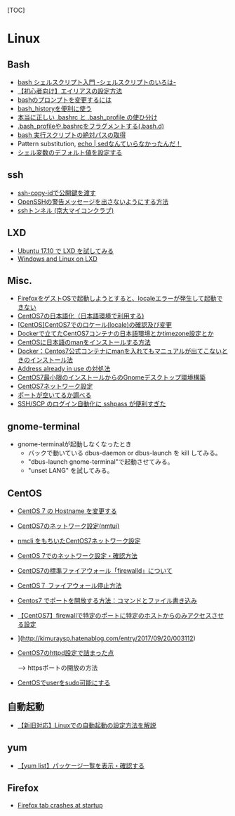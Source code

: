 [TOC]

# Linux

## Bash
* [bash シェルスクリプト入門 -シェルスクリプトのいろは-](http://shellscript.sunone.me/tutorial.html)
* [【初心者向け】エイリアスの設定方法](https://qiita.com/yutat93/items/b5bb9c0366f21bcbea62)
* [bashのプロンプトを変更するには](http://www.atmarkit.co.jp/flinux/rensai/linuxtips/002cngprmpt.html)
* [bash_historyを便利に使う](https://qiita.com/nagane/items/f45fcc85b4864fca3909)
* [本当に正しい .bashrc と .bash_profile の使ひ分け](https://qiita.com/magicant/items/d3bb7ea1192e63fba850)
* [.bash_profileや.bashrcをフラグメントする(.bash.d)](https://qiita.com/NewGyu/items/e3a5b3e2224f96b68fcc)
* [bash 実行スクリプトの絶対パスの取得](https://qiita.com/koara-local/items/2d67c0964188bba39e29)
* Pattern substitution, [echo | sedなんていらなかったんだ！](https://qiita.com/r_plus/items/ac0093fd8c317ed96b4b)
* [シェル変数のデフォルト値を設定する](https://gist.github.com/doi-t/7853853)

##  ssh

* [ssh-copy-idで公開鍵を渡す](https://qiita.com/kentarosasaki/items/aa319e735a0b9660f1f0)
* [OpenSSHの警告メッセージを出さないようにする方法](https://qiita.com/shotaTsuge/items/48bdaccdafa5475d9016)
* [sshトンネル (京大マイコンクラブ)](https://www.kmc.gr.jp/advent-calendar/ssh/2013/12/09/tunnel2.html)

## LXD

* [Ubuntu 17.10 で LXD を試してみる](https://blog.1q77.com/2017/11/lxd-on-ubuntu-17-10/)
* [Windows and Linux on LXD](https://askubuntu.com/questions/890307/windows-and-linux-on-lxd)




## Misc.

* [FirefoxをゲストOSで起動しようとすると、localeエラーが発生して起動できない]( https://github.com/hageyahhoo/RecipesForWDJ/issues/1)
* [CentOS7の日本語化（日本語環境で利用する)](http://vps-okinawa-blog.net/?p=97)
* [[CentOS\]CentOS7でのロケール(locale)の確認及び変更](http://zero-config.com/centos/changelocale-002.html)
* [Dockerで立てたCentOS7コンテナの日本語環境とかtimezone設定とか](https://7me.oji.0j0.jp/2016/centos7-locale-timezone.html)
* [CentOSに日本語のmanをインストールする方法](http://kaworu.jpn.org/kaworu/2007-11-24-3.php)
* [Docker：Centos7公式コンテナにmanを入れてもマニュアルが出てこないときのインストール法](http://okisanjp.hatenablog.jp/entry/2017/01/06/214353)
* [Address already in use の対処法](https://qiita.com/Arashi/items/8b8d9d2f1f040b2aecf1)
* [CentOS7最小限のインストールからのGnomeデスクトップ環境構築](http://zero-config.com/centos/gnome-0001.html)
* [CentOS7ネットワーク設定](https://www.server-world.info/query?os=CentOS_7&p=initial_conf&f=3)
* [ポートが空いてるか調べる](https://www.softel.co.jp/blogs/linux/archives/53)
* [SSH/SCP のログイン自動化に sshpass が便利すぎた](http://blog.amedama.jp/entry/2017/06/03/131852)


## gnome-terminal

* gnome-terminalが起動しなくなったとき
  * バックで動いている dbus-daemon  or dbus-launch を kill してみる。
  * "dbus-launch gnome-terminal"で起動させてみる。
  * "unset LANG" を試してみる。

## CentOS

* [CentOS 7 の Hostname を変更する](https://qiita.com/n-oshiro/items/d18ab37bce2b25b2d5b0) 

* [CentOS7のネットワーク設定(nmtui)](www.unknownengineer.net/entry/2016/06/21/123537)

* [nmcli をもちいたCentOS7ネットワーク設定](https://qiita.com/taro0219/items/8d3be39c5cb882d1ba5d)

* [CentOS 7でのネットワーク設定・確認方法](mzgkworks.com/post/linux-centos7-network-setting/)

* [CentOS7の標準ファイアウォール「firewalld」について](http://hikaku-server.com/linux/entry461.html)

* [CentOS７ ファイアウォール停止方法](http://www.server-memo.net/centos-settings/centos7/firewalld-stop.html)

* [Centos7 でポートを開放する方法：コマンドとファイル書き込み](https://omohikane.com/centos7_port_firewalld/) 

* [ 【CentOS7】firewallで特定のポートに特定のホストからのみアクセスさせる設定](http://kimuraysp.hatenablog.com/entry/2017/09/20/003112)

*  ](http://kimuraysp.hatenablog.com/entry/2017/09/20/003112)

* [CentOS7のhttpd設定で詰まった点](https://qiita.com/sky_y/items/b92fa6ba57d926f25370)

  --> httpsポートの開放の方法

* [CentOSでuserをsudo可能にする](https://qiita.com/Esfahan/items/a159753d156d23baf180)



##  自動起動

* [【新旧対応】Linuxでの自動起動の設定方法を解説](https://eng-entrance.com/linux_startup#systemd)

## yum

* [【yum list】パッケージ一覧を表示・確認する](http://uxmilk.jp/9146)


## Firefox

* [Firefox tab crashes at startup](https://support.mozilla.org/ja/questions/1167673)

